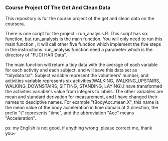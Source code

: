 ### Course Project Of The Get And Clean Data

   This repository is for the course project of the get and clean data on the coursera.
  
   There is one script for the project : run_analysis.R. This script has six function, but run_analysis is the main function. You will only need to run this main function , it will call other five function which implement the five steps in the instructions. run_analysis function need a parameter which is the directory of "FUCI HAR Data". 
  
   The main function will return a tidy data with the average of each variable for each activity and each subject, and will save this data set as "tidydata.txt". Subject variable represent the volunteers' number, and activities variable represents six activities(WALKING, WALKING_UPSTAIRS, WALKING_DOWNSTAIRS, SITTING, STANDING, LAYING).I have transformed the activities variable's value from integers to labels. The other variables are mean and standard derivation for measurement, and I have changed their names to desciptive names. For example "tBodyAcc.mean.X", this name is the mean value of the body acceleration in time domain at X direction, the prefix "t" represents "time", and the abbreviation "Acc" means "Acceleration".
  
   ps: my English is not good, if anything wrong ,please correct me, thank you~

